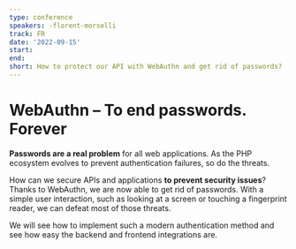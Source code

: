 ```yaml
---
type: conference
speakers: -florent-morselli
track: FR
date: '2022-09-15'
start:
end:
short: How to protect our API with WebAuthn and get rid of passwords?
---
```


# WebAuthn – To end passwords. Forever

**Passwords are a real problem** for all web applications. As the PHP ecosystem evolves to prevent authentication failures, so do the threats.

How can we secure APIs and applications **to prevent security issues**? Thanks to WebAuthn, we are now able to get rid of passwords. With a simple user interaction, such as looking at a screen or touching a fingerprint reader, we can defeat most of those threats.

We will see how to implement such a modern authentication method and see how easy the backend and frontend integrations are.





